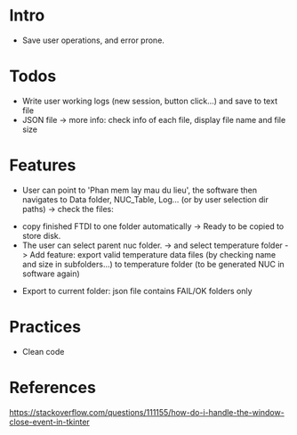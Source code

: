 # Intro
+ Save user operations, and error prone.
# Todos
- Write user working logs (new session, button click...) and save to text file
- JSON file -> more info: check info of each file, display file name and file size
# Features
- User can point to 'Phan mem lay mau du lieu', the software then navigates to Data folder, NUC_Table, Log... (or by user selection dir paths) -> check the files:
+ copy finished FTDI to one folder automatically -> Ready to be copied to store disk.
+ The user can select parent nuc folder. -> and select temperature folder -> Add feature: export valid temperature data files (by checking name and size in subfolders...) to temperature folder (to be generated NUC in software again)
- Export to current folder: json file contains FAIL/OK folders only
# Practices
- Clean code
# References
https://stackoverflow.com/questions/111155/how-do-i-handle-the-window-close-event-in-tkinter